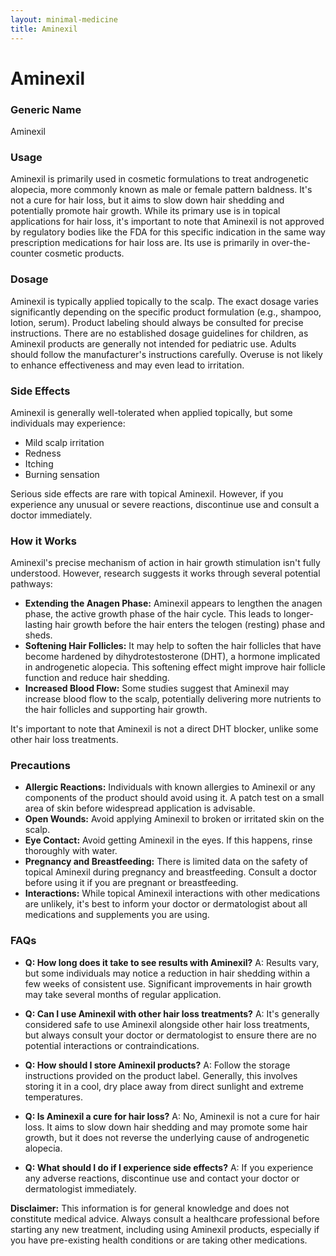 ```yaml
---
layout: minimal-medicine
title: Aminexil
---
```


# Aminexil
### Generic Name
Aminexil

### Usage
Aminexil is primarily used in cosmetic formulations to treat androgenetic alopecia, more commonly known as male or female pattern baldness.  It's not a cure for hair loss, but it aims to slow down hair shedding and potentially promote hair growth.  While its primary use is in topical applications for hair loss, it's important to note that Aminexil is not approved by regulatory bodies like the FDA for this specific indication in the same way prescription medications for hair loss are.  Its use is primarily in over-the-counter cosmetic products.

### Dosage
Aminexil is typically applied topically to the scalp.  The exact dosage varies significantly depending on the specific product formulation (e.g., shampoo, lotion, serum).  Product labeling should always be consulted for precise instructions.  There are no established dosage guidelines for children, as Aminexil products are generally not intended for pediatric use.  Adults should follow the manufacturer's instructions carefully.  Overuse is not likely to enhance effectiveness and may even lead to irritation.

### Side Effects
Aminexil is generally well-tolerated when applied topically, but some individuals may experience:

* Mild scalp irritation
* Redness
* Itching
* Burning sensation

Serious side effects are rare with topical Aminexil. However, if you experience any unusual or severe reactions, discontinue use and consult a doctor immediately.

### How it Works
Aminexil's precise mechanism of action in hair growth stimulation isn't fully understood. However, research suggests it works through several potential pathways:

* **Extending the Anagen Phase:**  Aminexil appears to lengthen the anagen phase, the active growth phase of the hair cycle. This leads to longer-lasting hair growth before the hair enters the telogen (resting) phase and sheds.
* **Softening Hair Follicles:** It may help to soften the hair follicles that have become hardened by dihydrotestosterone (DHT), a hormone implicated in androgenetic alopecia. This softening effect might improve hair follicle function and reduce hair shedding.
* **Increased Blood Flow:**  Some studies suggest that Aminexil may increase blood flow to the scalp, potentially delivering more nutrients to the hair follicles and supporting hair growth.

It's important to note that Aminexil is not a direct DHT blocker, unlike some other hair loss treatments.


### Precautions
* **Allergic Reactions:**  Individuals with known allergies to Aminexil or any components of the product should avoid using it.  A patch test on a small area of skin before widespread application is advisable.
* **Open Wounds:**  Avoid applying Aminexil to broken or irritated skin on the scalp.
* **Eye Contact:**  Avoid getting Aminexil in the eyes.  If this happens, rinse thoroughly with water.
* **Pregnancy and Breastfeeding:**  There is limited data on the safety of topical Aminexil during pregnancy and breastfeeding.  Consult a doctor before using it if you are pregnant or breastfeeding.
* **Interactions:** While topical Aminexil interactions with other medications are unlikely, it's best to inform your doctor or dermatologist about all medications and supplements you are using.


### FAQs

* **Q: How long does it take to see results with Aminexil?**  A:  Results vary, but some individuals may notice a reduction in hair shedding within a few weeks of consistent use.  Significant improvements in hair growth may take several months of regular application.

* **Q: Can I use Aminexil with other hair loss treatments?** A:  It's generally considered safe to use Aminexil alongside other hair loss treatments, but always consult your doctor or dermatologist to ensure there are no potential interactions or contraindications.

* **Q: How should I store Aminexil products?** A: Follow the storage instructions provided on the product label. Generally, this involves storing it in a cool, dry place away from direct sunlight and extreme temperatures.

* **Q: Is Aminexil a cure for hair loss?** A: No, Aminexil is not a cure for hair loss. It aims to slow down hair shedding and may promote some hair growth, but it does not reverse the underlying cause of androgenetic alopecia.

* **Q:  What should I do if I experience side effects?** A: If you experience any adverse reactions, discontinue use and contact your doctor or dermatologist immediately.


**Disclaimer:**  This information is for general knowledge and does not constitute medical advice.  Always consult a healthcare professional before starting any new treatment, including using Aminexil products, especially if you have pre-existing health conditions or are taking other medications.
